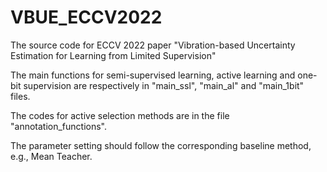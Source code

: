 # VBUE_ECCV2022
The source code for ECCV 2022 paper "Vibration-based Uncertainty Estimation for Learning from Limited Supervision"

The main functions for semi-supervised learning, active learning and one-bit supervision are respectively in "main_ssl", "main_al" and "main_1bit" files.

The codes for active selection methods are in the file "annotation_functions". 

The parameter setting should follow the corresponding baseline method, e.g., Mean Teacher. 
